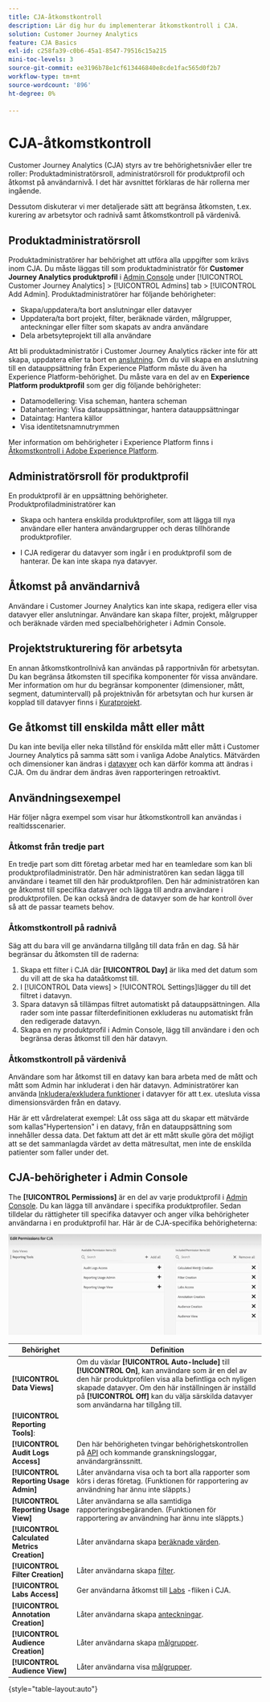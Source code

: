 ```yaml
---
title: CJA-åtkomstkontroll
description: Lär dig hur du implementerar åtkomstkontroll i CJA.
solution: Customer Journey Analytics
feature: CJA Basics
exl-id: c258fa39-c0b6-45a1-8547-79516c15a215
mini-toc-levels: 3
source-git-commit: ee3196b78e1cf613446840e8cde1fac565d0f2b7
workflow-type: tm+mt
source-wordcount: '896'
ht-degree: 0%

---
```


# CJA-åtkomstkontroll

Customer Journey Analytics (CJA) styrs av tre behörighetsnivåer eller tre roller: Produktadministratörsroll, administratörsroll för produktprofil och åtkomst på användarnivå. I det här avsnittet förklaras de här rollerna mer ingående.

Dessutom diskuterar vi mer detaljerade sätt att begränsa åtkomsten, t.ex. kurering av arbetsytor och radnivå samt åtkomstkontroll på värdenivå.

## Produktadministratörsroll

Produktadministratörer har behörighet att utföra alla uppgifter som krävs inom CJA. Du måste läggas till som produktadministratör för **Customer Journey Analytics produktprofil** i [Admin Console](https://adminconsole.adobe.com/enterprise/) under [!UICONTROL Customer Journey Analytics] > [!UICONTROL Admins] tab > [!UICONTROL Add Admin]. Produktadministratörer har följande behörigheter:

* Skapa/uppdatera/ta bort anslutningar eller datavyer
* Uppdatera/ta bort projekt, filter, beräknade värden, målgrupper, anteckningar eller filter som skapats av andra användare
* Dela arbetsyteprojekt till alla användare

Att bli produktadministratör i Customer Journey Analytics räcker inte för att skapa, uppdatera eller ta bort en [anslutning](/help/connections/overview.md). Om du vill skapa en anslutning till en datauppsättning från Experience Platform måste du även ha Experience Platform-behörighet. Du måste vara en del av en **Experience Platform produktprofil** som ger dig följande behörigheter:

* Datamodellering: Visa scheman, hantera scheman
* Datahantering: Visa datauppsättningar, hantera datauppsättningar
* Dataintag: Hantera källor
* Visa identitetsnamnutrymmen

Mer information om behörigheter i Experience Platform finns i [Åtkomstkontroll i Adobe Experience Platform](https://experienceleague.adobe.com/docs/experience-platform/access-control/home.html).

## Administratörsroll för produktprofil

En produktprofil är en uppsättning behörigheter. Produktprofiladministratörer kan

* Skapa och hantera enskilda produktprofiler, som att lägga till nya användare eller hantera användargrupper och deras tillhörande produktprofiler.

* I CJA redigerar du datavyer som ingår i en produktprofil som de hanterar. De kan inte skapa nya datavyer.

## Åtkomst på användarnivå

Användare i Customer Journey Analytics kan inte skapa, redigera eller visa datavyer eller anslutningar. Användare kan skapa filter, projekt, målgrupper och beräknade värden med specialbehörigheter i Admin Console.

## Projektstrukturering för arbetsyta

En annan åtkomstkontrollnivå kan användas på rapportnivån för arbetsytan. Du kan begränsa åtkomsten till specifika komponenter för vissa användare. Mer information om hur du begränsar komponenter (dimensioner, mått, segment, datumintervall) på projektnivån för arbetsytan och hur kursen är kopplad till datavyer finns i [Kuratprojekt](/help/analysis-workspace/curate-share/curate.md).

## Ge åtkomst till enskilda mått eller mått

Du kan inte bevilja eller neka tillstånd för enskilda mått eller mått i Customer Journey Analytics på samma sätt som i vanliga Adobe Analytics. Mätvärden och dimensioner kan ändras i [datavyer](/help/data-views/data-views.md) och kan därför komma att ändras i CJA. Om du ändrar dem ändras även rapporteringen retroaktivt.

## Användningsexempel

Här följer några exempel som visar hur åtkomstkontroll kan användas i realtidsscenarier.

### Åtkomst från tredje part

En tredje part som ditt företag arbetar med har en teamledare som kan bli produktprofiladministratör. Den här administratören kan sedan lägga till användare i teamet till den här produktprofilen. Den här administratören kan ge åtkomst till specifika datavyer och lägga till andra användare i produktprofilen. De kan också ändra de datavyer som de har kontroll över så att de passar teamets behov.

### Åtkomstkontroll på radnivå

Säg att du bara vill ge användarna tillgång till data från en dag. Så här begränsar du åtkomsten till de raderna:

1. Skapa ett filter i CJA där **[!UICONTROL Day]** är lika med det datum som du vill att de ska ha dataåtkomst till.
1. I [!UICONTROL Data views] > [!UICONTROL Settings]lägger du till det filtret i datavyn.
1. Spara datavyn så tillämpas filtret automatiskt på datauppsättningen. Alla rader som inte passar filterdefinitionen exkluderas nu automatiskt från den redigerade datavyn.
1. Skapa en ny produktprofil i Admin Console, lägg till användare i den och begränsa deras åtkomst till den här datavyn.

### Åtkomstkontroll på värdenivå

Användare som har åtkomst till en datavy kan bara arbeta med de mått och mått som Admin har inkluderat i den här datavyn. Administratörer kan använda [Inkludera/exkludera funktioner](/help/data-views/component-settings/include-exclude-values.md) i datavyer för att t.ex. utesluta vissa dimensionsvärden från en datavy.

Här är ett vårdrelaterat exempel: Låt oss säga att du skapar ett mätvärde som kallas&quot;Hypertension&quot; i en datavy, från en datauppsättning som innehåller dessa data. Det faktum att det är ett mått skulle göra det möjligt att se det sammanlagda värdet av detta mätresultat, men inte de enskilda patienter som faller under det.

## CJA-behörigheter i Admin Console

The **[!UICONTROL Permissions]** är en del av varje produktprofil i [Admin Console](https://adminconsole.adobe.com/enterprise/). Du kan lägga till användare i specifika produktprofiler. Sedan tilldelar du rättigheter till specifika datavyer och anger vilka behörigheter användarna i en produktprofil har. Här är de CJA-specifika behörigheterna:

![behörigheter för Admin Console](assets/permissions.png)

| Behörighet | Definition |
| --- | --- |
| **[!UICONTROL Data Views]** | Om du växlar **[!UICONTROL Auto-Include]** till **[!UICONTROL On]**, kan användare som är en del av den här produktprofilen visa alla befintliga och nyligen skapade datavyer. Om den här inställningen är inställd på **[!UICONTROL Off]** kan du välja särskilda datavyer som användarna har tillgång till. |
| **[!UICONTROL Reporting Tools]**: |  |
| **[!UICONTROL Audit Logs Access]** | Den här behörigheten tvingar behörighetskontrollen på [API](https://adobe.io/cja-apis/docs/endpoints/auditlogs/) och kommande granskningsloggar, användargränssnitt. |
| **[!UICONTROL Reporting Usage Admin]** | Låter användarna visa och ta bort alla rapporter som körs i deras företag. (Funktionen för rapportering av användning har ännu inte släppts.) |
| **[!UICONTROL Reporting Usage View]** | Låter användarna se alla samtidiga rapporteringsbegäranden. (Funktionen för rapportering av användning har ännu inte släppts.) |
| **[!UICONTROL Calculated Metrics Creation]** | Låter användarna skapa [beräknade värden](/help/components/calc-metrics/calc-metr-overview.md). |
| **[!UICONTROL Filter Creation]** | Låter användarna skapa [filter](/help/components/filters/filters-overview.md). |
| **[!UICONTROL Labs Access]** | Ger användarna åtkomst till [Labs](/help/labs/labs.md) -fliken i CJA. |
| **[!UICONTROL Annotation Creation]** | Låter användarna skapa [anteckningar](/help/components/annotations/overview.md). |
| **[!UICONTROL Audience Creation]** | Låter användarna skapa [målgrupper](/help/components/audiences/audiences-overview.md). |
| **[!UICONTROL Audience View]** | Låter användarna visa [målgrupper](/help/components/audiences/audiences-overview.md). |

{style=&quot;table-layout:auto&quot;}
